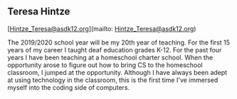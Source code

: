 ## Teresa Hintze[Hintze_Teresa@asdk12.org](mailto: Hintze_Teresa@asdk12.org)The 2019/2020 school year will be my 20th year of teaching.  For the first 15 years of my career I taught deaf education grades K-12.  For the past four years I have been teaching at a homeschool charter school.  When the opportunity arose to figure out how to bring CS to the homeschool classroom, I jumped at the opportunity. Although I have always been adept at using technology in the classroom, this is the first time I've immersed myself into the coding side of computers.